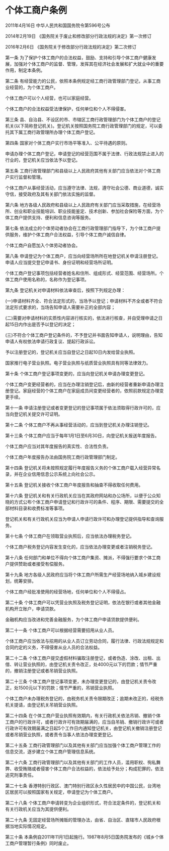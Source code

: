 # 个体工商户条例

2011年4月16日 中华人民共和国国务院令第596号公布

2014年2月19日 《国务院关于废止和修改部分行政法规的决定》第一次修订

2016年2月6日 《国务院关于修改部分行政法规的决定》第二次修订

<!-- INFO END -->

第一条 为了保护个体工商户的合法权益，鼓励、支持和引导个体工商户健康发展，加强对个体工商户的监督、管理，发挥其在经济社会发展和扩大就业中的重要作用，制定本条例。

第二条 有经营能力的公民，依照本条例规定经工商行政管理部门登记，从事工商业经营的，为个体工商户。

个体工商户可以个人经营，也可以家庭经营。

个体工商户的合法权益受法律保护，任何单位和个人不得侵害。

第三条 县、自治县、不设区的市、市辖区工商行政管理部门为个体工商户的登记机关(以下简称登记机关)。登记机关按照国务院工商行政管理部门的规定，可以委托其下属工商行政管理所办理个体工商户登记。

第四条 国家对个体工商户实行市场平等准入、公平待遇的原则。

申请办理个体工商户登记，申请登记的经营范围不属于法律、行政法规禁止进入的行业的，登记机关应当依法予以登记。

第五条 工商行政管理部门和县级以上人民政府其他有关部门应当依法对个体工商户实行监督和管理。

个体工商户从事经营活动，应当遵守法律、法规，遵守社会公德、商业道德，诚实守信，接受政府及其有关部门依法实施的监督。

第六条 地方各级人民政府和县级以上人民政府有关部门应当采取措施，在经营场所、创业和职业技能培训、职业技能鉴定、技术创新、参加社会保险等方面，为个体工商户提供支持、便利和信息咨询等服务。

第七条 依法成立的个体劳动者协会在工商行政管理部门指导下，为个体工商户提供服务，维护个体工商户合法权益，引导个体工商户诚信自律。

个体工商户自愿加入个体劳动者协会。

第八条 申请登记为个体工商户，应当向经营场所所在地登记机关申请注册登记。申请人应当提交登记申请书、身份证明和经营场所证明。

个体工商户登记事项包括经营者姓名和住所、组成形式、经营范围、经营场所。个体工商户使用名称的，名称作为登记事项。

第九条 登记机关对申请材料依法审查后，按照下列规定办理：

(一)申请材料齐全、符合法定形式的，当场予以登记；申请材料不齐全或者不符合法定形式要求的，当场告知申请人需要补正的全部内容；

(二)需要对申请材料的实质性内容进行核实的，依法进行核查，并自受理申请之日起15日内作出是否予以登记的决定；

(三)不符合个体工商户登记条件的，不予登记并书面告知申请人，说明理由，告知申请人有权依法申请行政复议、提起行政诉讼。

予以注册登记的，登记机关应当自登记之日起10日内发给营业执照。

国家推行电子营业执照。电子营业执照与纸质营业执照具有同等法律效力。

第十条 个体工商户登记事项变更的，应当向登记机关申请办理变更登记。

个体工商户变更经营者的，应当在办理注销登记后，由新的经营者重新申请办理注册登记。家庭经营的个体工商户在家庭成员间变更经营者的，依照前款规定办理变更手续。

第十一条 申请注册登记或者变更登记的登记事项属于依法须取得行政许可的，应当向登记机关提交许可证明。

第十二条 个体工商户不再从事经营活动的，应当到登记机关办理注销登记。

第十三条 个体工商户应当于每年1月1日至6月30日，向登记机关报送年度报告。

个体工商户应当对其年度报告的真实性、合法性负责。

个体工商户年度报告办法由国务院工商行政管理部门制定。

第十四条 登记机关将未按照规定履行年度报告义务的个体工商户载入经营异常名录，并在企业信用信息公示系统上向社会公示。

第十五条 登记机关接收个体工商户年度报告和抽查不得收取任何费用。

第十六条 登记机关和有关行政机关应当在其政府网站和办公场所，以便于公众知晓的方式公布个体工商户申请登记和行政许可的条件、程序、期限、需要提交的全部材料目录和收费标准等事项。

登记机关和有关行政机关应当为申请人申请行政许可和办理登记提供指导和查询服务。

第十七条 个体工商户在领取营业执照后，应当依法办理税务登记。

个体工商户税务登记内容发生变化的，应当依法办理变更或者注销税务登记。

第十八条 任何部门和单位不得向个体工商户集资、摊派，不得强行要求个体工商户提供赞助或者接受有偿服务。

第十九条 地方各级人民政府应当将个体工商户所需生产经营场地纳入城乡建设规划，统筹安排。

个体工商户经批准使用的经营场地，任何单位和个人不得侵占。

第二十条 个体工商户可以凭营业执照及税务登记证明，依法在银行或者其他金融机构开立账户，申请贷款。

金融机构应当改进和完善金融服务，为个体工商户申请贷款提供便利。

第二十一条 个体工商户可以根据经营需要招用从业人员。

个体工商户应当依法与招用的从业人员订立劳动合同，履行法律、行政法规规定和合同约定的义务，不得侵害从业人员的合法权益。

第二十二条 个体工商户提交虚假材料骗取注册登记，或者伪造、涂改、出租、出借、转让营业执照的，由登记机关责令改正，处4000元以下的罚款；情节严重的，撤销注册登记或者吊销营业执照。

第二十三条 个体工商户登记事项变更，未办理变更登记的，由登记机关责令改正，处1500元以下的罚款；情节严重的，吊销营业执照。

个体工商户未办理税务登记的，由税务机关责令限期改正；逾期未改正的，经税务机关提请，由登记机关吊销营业执照。

第二十四条 在个体工商户营业执照有效期内，有关行政机关依法吊销、撤销个体工商户的行政许可，或者行政许可有效期届满的，应当自吊销、撤销行政许可或者行政许可有效期届满之日起5个工作日内通知登记机关，由登记机关撤销注册登记或者吊销营业执照，或者责令当事人依法办理变更登记。

第二十五条 工商行政管理部门以及其他有关部门应当加强个体工商户管理工作的信息交流，逐步建立个体工商户管理信息系统。

第二十六条 工商行政管理部门以及其他有关部门的工作人员，滥用职权、徇私舞弊、收受贿赂或者侵害个体工商户合法权益的，依法给予处分；构成犯罪的，依法追究刑事责任。

第二十七条 香港特别行政区、澳门特别行政区永久性居民中的中国公民，台湾地区居民可以按照国家有关规定，申请登记为个体工商户。

第二十八条 个体工商户申请转变为企业组织形式，符合法定条件的，登记机关和有关行政机关应当为其提供便利。

第二十九条 无固定经营场所摊贩的管理办法，由省、自治区、直辖市人民政府根据当地实际情况规定。

第三十条 本条例自2011年11月1日起施行。1987年8月5日国务院发布的《城乡个体工商户管理暂行条例》同时废止。

